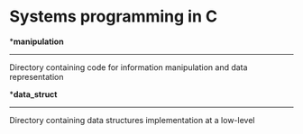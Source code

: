 <h1>Systems programming in C</h1>

<p>*<b>manipulation</b></p>

<hr />
<p>Directory containing code for information manipulation and data representation</p>

<p>*<b>data_struct</b></p>

<hr />
<p>Directory containing data structures implementation at a low-level</p>
